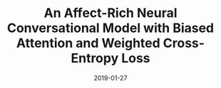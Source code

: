 ---
title: "An Affect-Rich Neural Conversational Model with Biased Attention and Weighted Cross-Entropy Loss"
collection: publications
excerpt: 'Peixiang Zhong, Di Wang, and Chunyan Miao. Proceedings of AAAI 2019 (Long Paper)'
date: 2019-01-27
venue: 'AAAI'
--- 